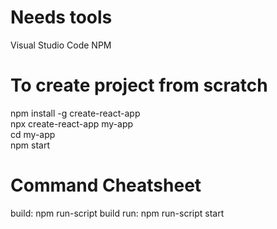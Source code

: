 # Needs tools

Visual Studio Code
NPM

# To create project from scratch

npm install -g create-react-app  
npx create-react-app my-app  
cd my-app  
npm start

# Command Cheatsheet

build: npm run-script build
run: npm run-script start
